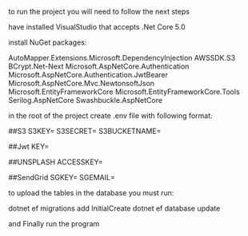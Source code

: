 to run the project you will need to follow the next steps

have installed VisualStudio that accepts .Net Core 5.0

install NuGet packages:

AutoMapper.Extensions.Microsoft.DependencyInjection
AWSSDK.S3
BCrypt.Net-Next
Microsoft.AspNetCore.Authentication
Microsoft.AspNetCore.Authentication.JwtBearer
Microsoft.AspNetCore.Mvc.NewtonsoftJson
Microsoft.EntityFrameworkCore
Microsoft.EntityFrameworkCore.Tools
Serilog.AspNetCore
Swashbuckle.AspNetCore

in the root of the project create .env file with following format:

##S3
S3KEY= 
S3SECRET=
S3BUCKETNAME=

##Jwt
KEY=

##UNSPLASH
ACCESSKEY=

##SendGrid
SGKEY=
SGEMAIL=

to upload the tables in the database you must run: 

dotnet ef migrations add InitialCreate
dotnet ef database update

and Finally run the program

